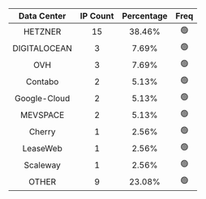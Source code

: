 | Data Center | IP Count | Percentage | Freq |
|:------------:|:--------:|:-----------:|:-----:|
| HETZNER | 15 | 38.46% | 🟢 |
| DIGITALOCEAN | 3 | 7.69% | 🟢 |
| OVH | 3 | 7.69% | 🟢 |
| Contabo | 2 | 5.13% | 🟢 |
| Google-Cloud | 2 | 5.13% | 🟢 |
| MEVSPACE | 2 | 5.13% | 🟢 |
| Cherry | 1 | 2.56% | 🟢 |
| LeaseWeb | 1 | 2.56% | 🟢 |
| Scaleway | 1 | 2.56% | 🟢 |
| OTHER | 9 | 23.08% | 🟢 |
